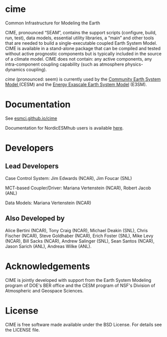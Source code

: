 # cime
Common Infrastructure for Modeling the Earth

CIME, pronounced “SEAM”, contains the support scripts (configure, build, run, test), data models, essential
utility libraries, a “main” and other tools that are needed to build a single-executable coupled Earth System Model.
CIME is available in a stand-alone package that can be compiled and tested without active prognostic components
but is typically included in the source of a climate model. CIME does not contain: any active components,
any intra-component coupling capability (such as atmosphere physics-dynamics coupling).

*cime* (pronounced: seem) is currently used by the
<a href="http://www2.cesm.ucar.edu">Community Earth System Model </a>
     (CESM) and the <a href="https://climatemodeling.science.energy.gov/projects/energy-exascale-earth-system-model">
Energy Exascale Earth System Model</a> (E3SM).

# Documentation

See <a href="http://esmci.github.io/cime">esmci.github.io/cime</a>

Documentation for NordicESMhub users is available [here](UpdateNordicESMhub.md).

# Developers

## Lead Developers
Case Control System: Jim Edwards (NCAR), Jim Foucar (SNL)

MCT-based Coupler/Driver:  Mariana Vertenstein (NCAR), Robert Jacob (ANL)

Data Models:  Mariana Vertenstein (NCAR)

## Also Developed by
Alice Bertini (NCAR), Tony Craig (NCAR), Michael Deakin (SNL), Chris Fischer (NCAR), Steve Goldhaber (NCAR),
Erich Foster (SNL), Mike Levy (NCAR), Bill Sacks (NCAR), Andrew Salinger (SNL), Sean Santos (NCAR), Jason Sarich (ANL),
Andreas Wilke (ANL).

# Acknowledgements

CIME is jointly developed with support from the Earth System Modeling program of DOE's BER office and the CESM program
of NSF's Division of Atmospheric and Geospace Sciences.

# License

CIME is free software made available under the BSD License. For details see the LICENSE file.
